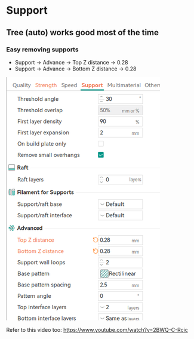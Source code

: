 # Support

## Tree (auto) works good most of the time

### Easy removing supports
- Support -> Advance -> Top Z distance -> 0.28
- Support -> Advance -> Bottom Z distance -> 0.28 

![Top/Bottom Z distance](image-2.png)

Refer to this video too: https://www.youtube.com/watch?v=2BWQ-C-Rcic